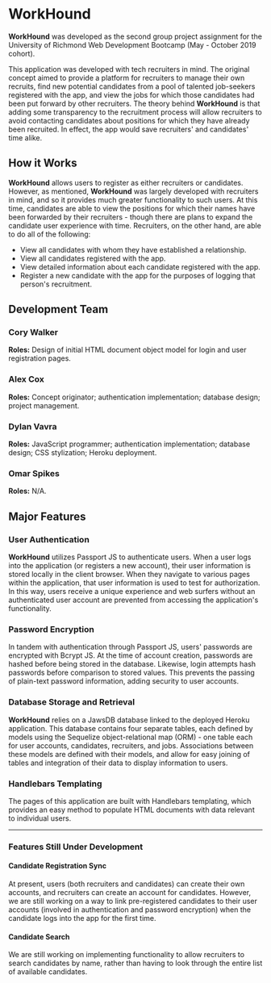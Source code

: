 # WorkHound

**WorkHound** was developed as the second group project assignment for the University of Richmond Web Development Bootcamp (May - October 2019 cohort).

This application was developed with tech recruiters in mind. The original concept aimed to provide a platform for recruiters to manage their own recruits, find new potential candidates from a pool of talented job-seekers registered with the app, and view the jobs for which those candidates had been put forward by other recruiters. The theory behind **WorkHound** is that adding some transparency to the recruitment process will allow recruiters to avoid contacting candidates about positions for which they have already been recruited. In effect, the app would save recruiters' and candidates' time alike.

## How it Works

**WorkHound** allows users to register as either recruiters or candidates. However, as mentioned, **WorkHound** was largely developed with recruiters in mind, and so it provides much greater functionality to such users. At this time, candidates are able to view the positions for which their names have been forwarded by their recruiters - though there are plans to expand the candidate user experience with time. Recruiters, on the other hand, are able to do all of the following:

* View all candidates with whom they have established a relationship.
* View all candidates registered with the app.
* View detailed information about each candidate registered with the app.
* Register a new candidate with the app for the purposes of logging that person's recruitment.



## Development Team

### Cory Walker
**Roles:** Design of initial HTML document object model for login and user registration pages.

### Alex Cox
**Roles:** Concept originator; authentication implementation; database design; project management.

### Dylan Vavra
**Roles:** JavaScript programmer; authentication implementation; database design; CSS stylization; Heroku deployment.

### Omar Spikes
**Roles:** N/A.



## Major Features

### User Authentication

**WorkHound** utilizes Passport JS to authenticate users. When a user logs into the application (or registers a new account), their user information is stored locally in the client browser. When they navigate to various pages within the application, that user information is used to test for authorization. In this way, users receive a unique experience and web surfers without an authenticated user account are prevented from accessing the application's functionality.

### Password Encryption

In tandem with authentication through Passport JS, users' passwords are encrypted with Bcrypt JS. At the time of account creation, passwords are hashed before being stored in the database. Likewise, login attempts hash passwords before comparison to stored values. This prevents the passing of plain-text password information, adding security to user accounts.

### Database Storage and Retrieval

**WorkHound** relies on a JawsDB database linked to the deployed Heroku application. This database contains four separate tables, each defined by models using the Sequelize object-relational map (ORM) - one table each for user accounts, candidates, recruiters, and jobs. Associations between these models are defined with their models, and allow for easy joining of tables and integration of their data to display information to users.

### Handlebars Templating

The pages of this application are built with Handlebars templating, which provides an easy method to populate HTML documents with data relevant to individual users.

---

### Features Still Under Development

#### Candidate Registration Sync

At present, users (both recruiters and candidates) can create their own accounts, and recruiters can create an account for candidates. However, we are still working on a way to link pre-registered candidates to their user accounts (involved in authentication and password encryption) when the candidate logs into the app for the first time.

#### Candidate Search

We are still working on implementing functionality to allow recruiters to search candidates by name, rather than having to look through the entire list of available candidates.
